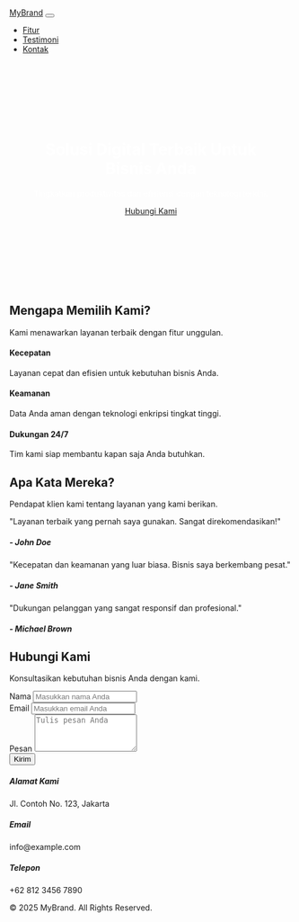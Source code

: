 # <!DOCTYPE html>
<html lang="id">
<head>
    <meta charset="UTF-8">
    <meta name="viewport" content="width=device-width, initial-scale=1">
    <title>Landing Page Bootstrap</title>
    <link href="https://cdn.jsdelivr.net/npm/bootstrap@5.3.0/dist/css/bootstrap.min.css" rel="stylesheet">
    <style>
        .hero {
            background: url('https://source.unsplash.com/1600x900/?business,technology') no-repeat center center;
            background-size: cover;
            color: white;
            text-align: center;
            padding: 100px 20px;
        }
        .feature-icon {
            font-size: 3rem;
            color: #0d6efd;
        }
    </style>
</head>
<body>

<!-- Navbar -->
<nav class="navbar navbar-expand-lg navbar-light bg-light shadow">
    <div class="container">
        <a class="navbar-brand fw-bold" href="#">MyBrand</a>
        <button class="navbar-toggler" type="button" data-bs-toggle="collapse" data-bs-target="#navbarNav">
            <span class="navbar-toggler-icon"></span>
        </button>
        <div class="collapse navbar-collapse" id="navbarNav">
            <ul class="navbar-nav ms-auto">
                <li class="nav-item"><a class="nav-link" href="#features">Fitur</a></li>
                <li class="nav-item"><a class="nav-link" href="#testimonials">Testimoni</a></li>
                <li class="nav-item"><a class="nav-link" href="#contact">Kontak</a></li>
            </ul>
        </div>
    </div>
</nav>

<!-- Hero Section -->
<header class="hero">
    <div class="container">
        <h1 class="fw-bold">Solusi Digital Terbaik Untuk Bisnis Anda</h1>
        <p class="lead">Tingkatkan produktivitas dan efisiensi dengan teknologi terkini.</p>
        <a href="#contact" class="btn btn-primary btn-lg">Hubungi Kami</a>
    </div>
</header>

<!-- Features Section -->
<section id="features" class="py-5">
    <div class="container">
        <div class="text-center">
            <h2 class="fw-bold">Mengapa Memilih Kami?</h2>
            <p class="text-muted">Kami menawarkan layanan terbaik dengan fitur unggulan.</p>
        </div>
        <div class="row text-center mt-4">
            <div class="col-md-4">
                <i class="feature-icon bi bi-speedometer2"></i>
                <h4>Kecepatan</h4>
                <p>Layanan cepat dan efisien untuk kebutuhan bisnis Anda.</p>
            </div>
            <div class="col-md-4">
                <i class="feature-icon bi bi-shield-lock"></i>
                <h4>Keamanan</h4>
                <p>Data Anda aman dengan teknologi enkripsi tingkat tinggi.</p>
            </div>
            <div class="col-md-4">
                <i class="feature-icon bi bi-people"></i>
                <h4>Dukungan 24/7</h4>
                <p>Tim kami siap membantu kapan saja Anda butuhkan.</p>
            </div>
        </div>
    </div>
</section>

<!-- Testimonials -->
<section id="testimonials" class="bg-light py-5">
    <div class="container">
        <div class="text-center">
            <h2 class="fw-bold">Apa Kata Mereka?</h2>
            <p class="text-muted">Pendapat klien kami tentang layanan yang kami berikan.</p>
        </div>
        <div class="row mt-4">
            <div class="col-md-4">
                <div class="card p-3 shadow">
                    <p>"Layanan terbaik yang pernah saya gunakan. Sangat direkomendasikan!"</p>
                    <h5 class="fw-bold">- John Doe</h5>
                </div>
            </div>
            <div class="col-md-4">
                <div class="card p-3 shadow">
                    <p>"Kecepatan dan keamanan yang luar biasa. Bisnis saya berkembang pesat."</p>
                    <h5 class="fw-bold">- Jane Smith</h5>
                </div>
            </div>
            <div class="col-md-4">
                <div class="card p-3 shadow">
                    <p>"Dukungan pelanggan yang sangat responsif dan profesional."</p>
                    <h5 class="fw-bold">- Michael Brown</h5>
                </div>
            </div>
        </div>
    </div>
</section>

<!-- Contact Section -->
<section id="contact" class="py-5">
    <div class="container">
        <div class="text-center">
            <h2 class="fw-bold">Hubungi Kami</h2>
            <p class="text-muted">Konsultasikan kebutuhan bisnis Anda dengan kami.</p>
        </div>
        <div class="row mt-4">
            <div class="col-md-6">
                <form>
                    <div class="mb-3">
                        <label class="form-label">Nama</label>
                        <input type="text" class="form-control" placeholder="Masukkan nama Anda">
                    </div>
                    <div class="mb-3">
                        <label class="form-label">Email</label>
                        <input type="email" class="form-control" placeholder="Masukkan email Anda">
                    </div>
                    <div class="mb-3">
                        <label class="form-label">Pesan</label>
                        <textarea class="form-control" rows="4" placeholder="Tulis pesan Anda"></textarea>
                    </div>
                    <button type="submit" class="btn btn-primary">Kirim</button>
                </form>
            </div>
            <div class="col-md-6">
                <h5>Alamat Kami</h5>
                <p>Jl. Contoh No. 123, Jakarta</p>
                <h5>Email</h5>
                <p>info@example.com</p>
                <h5>Telepon</h5>
                <p>+62 812 3456 7890</p>
            </div>
        </div>
    </div>
</section>

<!-- Footer -->
<footer class="bg-dark text-white text-center py-3">
    <p class="mb-0">&copy; 2025 MyBrand. All Rights Reserved.</p>
</footer>

<script src="https://cdn.jsdelivr.net/npm/bootstrap@5.3.0/dist/js/bootstrap.bundle.min.js"></script>
</body>
</html>
